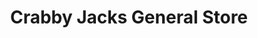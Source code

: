 ---
title: "Crabby Jacks General Store"
url: /new-orleans/crabby-jacks-general-store/
shop: general
---